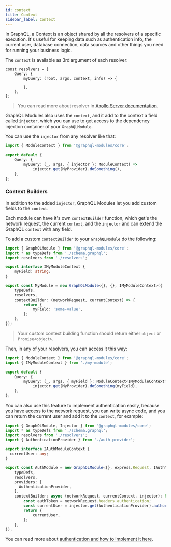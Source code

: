 ```yaml
---
id: context
title: Context
sidebar_label: Context
---
```


In GraphQL, a Context is an object shared by all the resolvers of a specific execution. It's useful for keeping data such as authentication info, the current user, database connection, data sources and other things you need for running your business logic.

The `context` is available as 3rd argument of each resolver:

```
const resolvers = {
    Query: {
        myQuery: (root, args, context, info) => {

        },
    },
};
```

> You can read more about resolver in [Apollo Server documentation](https://www.apollographql.com/docs/graphql-tools/resolvers#Resolver-function-signature).

GraphQL Modules also uses the `context`, and it add to the context a field called `injector`, which you can use to get access to the dependency injection container of your `GraphQLModule`.

You can use the `injector` from any resolver like that:

```typescript
import { ModuleContext } from '@graphql-modules/core';

export default {
    Query: {
        myQuery: (_, args, { injector }: ModuleContext) =>
            injector.get(MyProvider).doSomething(),
    },
};
```

### Context Builders

In addition to the added `injector`, GraphQL Modules let you add custom fields to the `context`.

Each module can have it's own `contextBuilder` function, which get's the network request, the current `context`, and the `injector` and can extend the GraphQL `context` with any field.

To add a custom `contextBuilder` to your `GraphQLModule` do the following:

```typescript
import { GraphQLModule } from '@graphql-modules/core';
import * as typeDefs from './schema.graphql';
import resolvers from './resolvers';

export interface IMyModuleContext {
    myField: string;
}

export const MyModule = new GraphQLModule<{}, {}, IMyModuleContext>({
    typeDefs,
    resolvers,
    contextBuilder: (networkRequest, currentContext) => {
        return {
            myField: 'some-value',
        };
    },
});
```

> Your custom context building function should return either `object` or `Promise<object>`.

Then, in any of your resolvers, you can access it this way:

```typescript
import { ModuleContext } from '@graphql-modules/core';
import { IMyModuleContext } from './my-module';

export default {
    Query: {
        myQuery: (_, args, { myField }: ModuleContext<IMyModuleContext>) =>
            injector.get(MyProvider).doSomething(myField),
    },
};
```

You can also use this feature to implement authentication easily, because you have access to the network request, you can write async code, and you can return the current user and add it to the `context`, for example:

```typescript
import { GraphQLModule, Injector } from '@graphql-modules/core';
import * as typeDefs from './schema.graphql';
import resolvers from './resolvers';
import { AuthenticationProvider } from './auth-provider';

export interface IAuthModuleContext {
  currentUser: any;
}

export const AuthModule = new GraphQLModule<{}, express.Request, IAuthModuleContext>({
    typeDefs,
    resolvers,
    providers: [
      AuthenticationProvider,
    ],
    contextBuilder: async (networkRequest, currentContext, injector): Promise<IAuthModuleContext> => {
        const authToken = networkRequest.headers.authentication;
        const currentUser = injector.get(AuthenticationProvider).authorizeUser(authToken);
        return {
            currentUser,
        };
    },
});
```

You can read more about [authentication and how to implement it here](/TODO).
